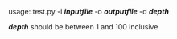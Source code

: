 usage: test.py -i ***inputfile*** -o ***outputfile*** -d ***depth***


***depth*** should be between 1 and 100 inclusive
